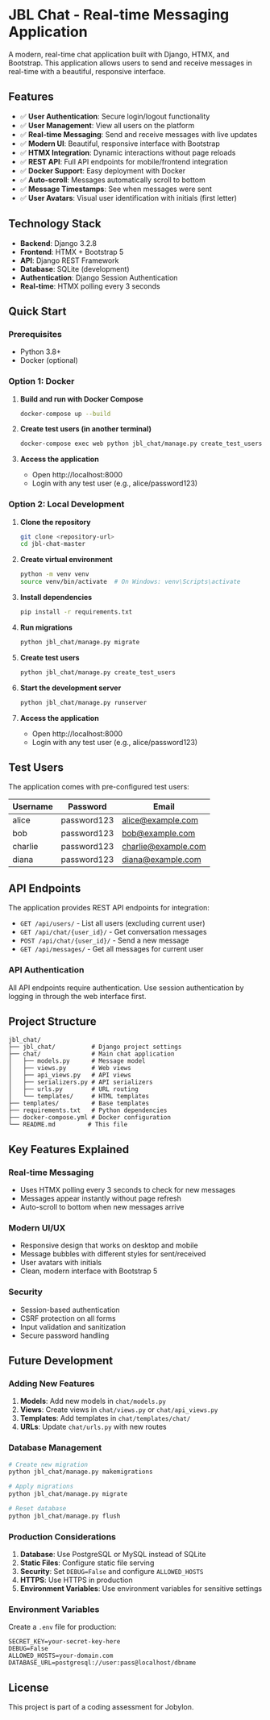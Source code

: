 # JBL Chat - Real-time Messaging Application

A modern, real-time chat application built with Django, HTMX, and Bootstrap. This application allows users to send and receive messages in real-time with a beautiful, responsive interface.

## Features

- ✅ **User Authentication**: Secure login/logout functionality
- ✅ **User Management**: View all users on the platform
- ✅ **Real-time Messaging**: Send and receive messages with live updates
- ✅ **Modern UI**: Beautiful, responsive interface with Bootstrap
- ✅ **HTMX Integration**: Dynamic interactions without page reloads
- ✅ **REST API**: Full API endpoints for mobile/frontend integration
- ✅ **Docker Support**: Easy deployment with Docker
- ✅ **Auto-scroll**: Messages automatically scroll to bottom
- ✅ **Message Timestamps**: See when messages were sent
- ✅ **User Avatars**: Visual user identification with initials (first letter)

## Technology Stack

- **Backend**: Django 3.2.8
- **Frontend**: HTMX + Bootstrap 5
- **API**: Django REST Framework
- **Database**: SQLite (development)
- **Authentication**: Django Session Authentication
- **Real-time**: HTMX polling every 3 seconds

## Quick Start

### Prerequisites

- Python 3.8+
- Docker (optional)

### Option 1: Docker

1. **Build and run with Docker Compose**
   ```bash
   docker-compose up --build
   ```

2. **Create test users (in another terminal)**
   ```bash
   docker-compose exec web python jbl_chat/manage.py create_test_users
   ```

3. **Access the application**
   - Open http://localhost:8000
   - Login with any test user (e.g., alice/password123)
  
### Option 2: Local Development

1. **Clone the repository**
   ```bash
   git clone <repository-url>
   cd jbl-chat-master
   ```

2. **Create virtual environment**
   ```bash
   python -m venv venv
   source venv/bin/activate  # On Windows: venv\Scripts\activate
   ```

3. **Install dependencies**
   ```bash
   pip install -r requirements.txt
   ```

4. **Run migrations**
   ```bash
   python jbl_chat/manage.py migrate
   ```

5. **Create test users**
   ```bash
   python jbl_chat/manage.py create_test_users
   ```

6. **Start the development server**
   ```bash
   python jbl_chat/manage.py runserver
   ```

7. **Access the application**
   - Open http://localhost:8000
   - Login with any test user (e.g., alice/password123)


## Test Users

The application comes with pre-configured test users:

| Username | Password | Email |
|----------|----------|-------|
| alice    | password123 | alice@example.com |
| bob      | password123 | bob@example.com |
| charlie  | password123 | charlie@example.com |
| diana    | password123 | diana@example.com |

## API Endpoints

The application provides REST API endpoints for integration:

- `GET /api/users/` - List all users (excluding current user)
- `GET /api/chat/{user_id}/` - Get conversation messages
- `POST /api/chat/{user_id}/` - Send a new message
- `GET /api/messages/` - Get all messages for current user

### API Authentication

All API endpoints require authentication. Use session authentication by logging in through the web interface first.

## Project Structure

```
jbl_chat/
├── jbl_chat/          # Django project settings
├── chat/              # Main chat application
│   ├── models.py      # Message model
│   ├── views.py       # Web views
│   ├── api_views.py   # API views
│   ├── serializers.py # API serializers
│   ├── urls.py        # URL routing
│   └── templates/     # HTML templates
├── templates/         # Base templates
├── requirements.txt   # Python dependencies
├── docker-compose.yml # Docker configuration
└── README.md         # This file
```

## Key Features Explained

### Real-time Messaging
- Uses HTMX polling every 3 seconds to check for new messages
- Messages appear instantly without page refresh
- Auto-scroll to bottom when new messages arrive

### Modern UI/UX
- Responsive design that works on desktop and mobile
- Message bubbles with different styles for sent/received
- User avatars with initials
- Clean, modern interface with Bootstrap 5

### Security
- Session-based authentication
- CSRF protection on all forms
- Input validation and sanitization
- Secure password handling

## Future Development

### Adding New Features

1. **Models**: Add new models in `chat/models.py`
2. **Views**: Create views in `chat/views.py` or `chat/api_views.py`
3. **Templates**: Add templates in `chat/templates/chat/`
4. **URLs**: Update `chat/urls.py` with new routes

### Database Management

```bash
# Create new migration
python jbl_chat/manage.py makemigrations

# Apply migrations
python jbl_chat/manage.py migrate

# Reset database
python jbl_chat/manage.py flush
```

### Production Considerations

1. **Database**: Use PostgreSQL or MySQL instead of SQLite
2. **Static Files**: Configure static file serving
3. **Security**: Set `DEBUG=False` and configure `ALLOWED_HOSTS`
4. **HTTPS**: Use HTTPS in production
5. **Environment Variables**: Use environment variables for sensitive settings

### Environment Variables

Create a `.env` file for production:

```env
SECRET_KEY=your-secret-key-here
DEBUG=False
ALLOWED_HOSTS=your-domain.com
DATABASE_URL=postgresql://user:pass@localhost/dbname
```

## License

This project is part of a coding assessment for Jobylon.